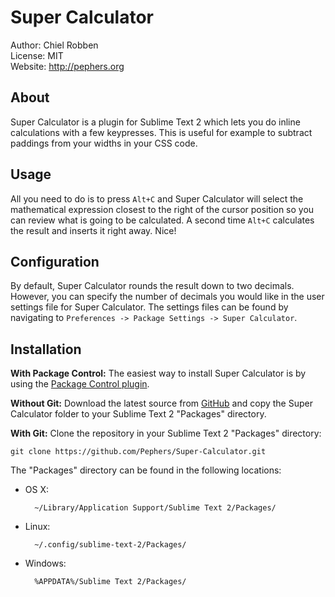 Super Calculator
================
Author: Chiel Robben  
License: MIT  
Website: http://pephers.org

About
-----
Super Calculator is a plugin for Sublime Text 2 which lets you do inline calculations with a few keypresses. This is useful for example to subtract paddings from your widths in your CSS code.

Usage
-----
All you need to do is to press `Alt+C` and Super Calculator will select the mathematical expression closest to the right of the cursor position so you can review what is going to be calculated. A second time `Alt+C` calculates the result and inserts it right away. Nice!

Configuration
-------------
By default, Super Calculator rounds the result down to two decimals. However, you can specify the number of decimals you would like in the user settings file for Super Calculator. The settings files can be found by navigating to `Preferences -> Package Settings -> Super Calculator`.

Installation
------------
**With Package Control:** The easiest way to install Super Calculator is by using the [Package Control plugin](http://wbond.net/sublime_packages/package_control).

**Without Git:** Download the latest source from [GitHub](https://github.com/Pephers/Super-Calculator) and copy the Super Calculator folder to your Sublime Text 2 "Packages" directory.

**With Git:** Clone the repository in your Sublime Text 2 "Packages" directory:

    git clone https://github.com/Pephers/Super-Calculator.git

The "Packages" directory can be found in the following locations:

* OS X:

        ~/Library/Application Support/Sublime Text 2/Packages/

* Linux:

        ~/.config/sublime-text-2/Packages/

* Windows:

        %APPDATA%/Sublime Text 2/Packages/
 
